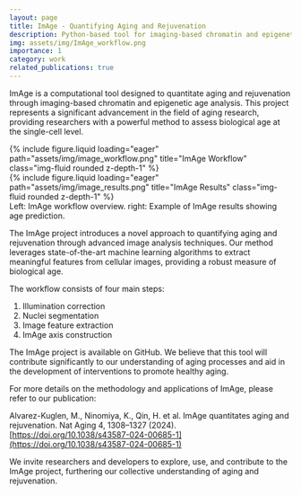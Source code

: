 ```yaml
---
layout: page
title: ImAge - Quantifying Aging and Rejuvenation
description: Python-based tool for imaging-based chromatin and epigenetic age analysis
img: assets/img/ImAge_workflow.png
importance: 1
category: work
related_publications: true
---
```


ImAge is a computational tool designed to quantitate aging and rejuvenation through imaging-based chromatin and epigenetic age analysis. This project represents a significant advancement in the field of aging research, providing researchers with a powerful method to assess biological age at the single-cell level.

<div class="row">
    <div class="col-12 mt-3 mt-md-0">
        {% include figure.liquid loading="eager" path="assets/img/image_workflow.png" title="ImAge Workflow" class="img-fluid rounded z-depth-1" %}
    </div>
    <div class="col-12 mt-3 mt-md-0">
        {% include figure.liquid loading="eager" path="assets/img/image_results.png" title="ImAge Results" class="img-fluid rounded z-depth-1" %}
    </div>
</div>
<div class="caption">
    Left: ImAge workflow overview. right: Example of ImAge results showing age prediction.
</div>

The ImAge project introduces a novel approach to quantifying aging and rejuvenation through advanced image analysis techniques. Our method leverages state-of-the-art machine learning algorithms to extract meaningful features from cellular images, providing a robust measure of biological age.

The workflow consists of four main steps:

1. Illumination correction
2. Nuclei segmentation
3. Image feature extraction
4. ImAge axis construction

The ImAge project is available on GitHub. We believe that this tool will contribute significantly to our understanding of aging processes and aid in the development of interventions to promote healthy aging.

For more details on the methodology and applications of ImAge, please refer to our publication:

Alvarez-Kuglen, M., Ninomiya, K., Qin, H. et al. ImAge quantitates aging and rejuvenation. Nat Aging 4, 1308–1327 (2024). [https://doi.org/10.1038/s43587-024-00685-1](https://doi.org/10.1038/s43587-024-00685-1)

We invite researchers and developers to explore, use, and contribute to the ImAge project, furthering our collective understanding of aging and rejuvenation.
